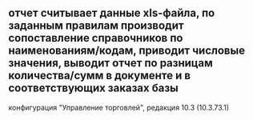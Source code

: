 отчет считывает данные xls-файла, по заданным правилам производит сопоставление справочников по наименованиям/кодам, приводит числовые значения, выводит отчет по разницам количества/сумм в документе и в соответствующих заказах базы
----
конфигурация "Управление торговлей", редакция 10.3 (10.3.73.1) 